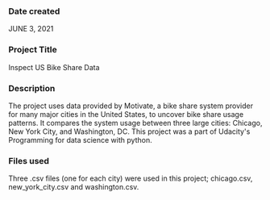 ### Date created
JUNE 3, 2021

### Project Title
Inspect US Bike Share Data

### Description
The project uses data provided by Motivate, a bike share system provider for many major cities in the United States, to uncover bike share usage patterns. It compares the system usage between three large cities: Chicago, New York City, and Washington, DC. This project was a part of Udacity's Programming for data science with python.

### Files used
Three .csv files (one for each city) were used in this project; chicago.csv, new_york_city.csv and washington.csv.